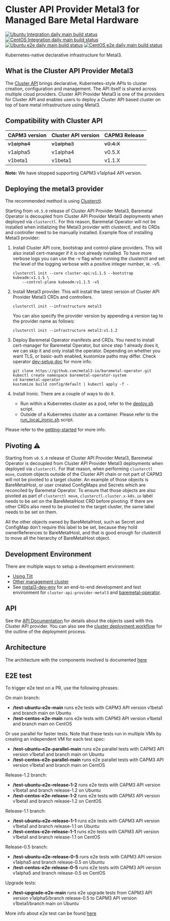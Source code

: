 # Cluster API Provider Metal3 for Managed Bare Metal Hardware

[![Ubuntu Integration daily main build status](https://jenkins.nordix.org/buildStatus/icon?job=metal3_daily_main_integration_test_ubuntu&subject=Ubuntu%20daily%20main)](https://jenkins.nordix.org/view/Metal3%20Periodic/job/metal3_daily_main_integration_test_ubuntu/)
[![CentOS Integration daily main build status](https://jenkins.nordix.org/buildStatus/icon?job=metal3_daily_main_integration_test_centos&subject=CentOS%20daily%20main)](https://jenkins.nordix.org/view/Metal3%20Periodic/job/metal3_daily_main_integration_test_centos/)
[![Ubuntu e2e daily main build status](https://jenkins.nordix.org/buildStatus/icon?job=metal3_daily_main_e2e_test_ubuntu/&subject=Ubuntu%20E2E%20daily%20main)](https://jenkins.nordix.org/view/Metal3%20Periodic/job/metal3_daily_main_e2e_test_ubuntu/)
[![CentOS e2e daily main build status](https://jenkins.nordix.org/buildStatus/icon?job=metal3_daily_main_e2e_test_centos/&subject=CentOS%20E2E%20daily%20main)](https://jenkins.nordix.org/view/Metal3%20Periodic/job/metal3_daily_main_e2e_test_centos/)

Kubernetes-native declarative infrastructure for Metal3.

## What is the Cluster API Provider Metal3

The [Cluster API](https://github.com/kubernetes-sigs/cluster-api/) brings declarative,
Kubernetes-style APIs to cluster creation, configuration and management. The API
itself is shared across multiple cloud providers. Cluster API Provider Metal3 is
one of the providers for Cluster API and enables users to deploy a Cluster API based
cluster on top of bare metal infrastructure using Metal3.

## Compatibility with Cluster API

| CAPM3 version | Cluster API version | CAPM3 Release |
|---------------|---------------------|---------------|
| ~~v1alpha4~~  | ~~v1alpha3~~        | ~~v0.4.X~~    |
| v1alpha5      | v1alpha4            | v0.5.X        |
| v1beta1       | v1beta1             | v1.1.X        |

**Note:** We have stopped supporting CAPM3 v1alpha4 API version.

## Deploying the metal3 provider

The recommended method is using
[Clusterctl](https://main.cluster-api.sigs.k8s.io/clusterctl/overview.html).

Starting from `v0.5.0` release of Cluster API Provider Metal3, Baremetal Operator is decoupled
from Cluster API Provider Metal3 deployments when deployed via `clusterctl`. For this reason,
Baremetal Operator will not be installed when initializing the Metal3 provider with clusterctl,
and its CRDs and controller need to be manually installed. Example flow of installing Metal3
provider:

1. Install Cluster API core, bootstrap and control-plane providers. This will also install
  cert-manager if it is not already installed. To have more verbose logs you can use the -v flag
  when running the clusterctl and set the level of the logging verbose with a positive integer number, ie. -v5.

    ```shell
    clusterctl init --core cluster-api:v1.1.5 --bootstrap kubeadm:v1.1.5 \
        --control-plane kubeadm:v1.1.5 -v5
    ```

1. Install Metal3 provider. This will install the latest version of Cluster API Provider Metal3 CRDs and controllers.

    ```shell
    clusterctl init --infrastructure metal3
    ```

    You can also specify the provider version by appending a version tag to the provider name as follows:

    ```shell
    clusterctl init --infrastructure metal3:v1.1.2
    ```

1. Deploy Baremetal Operator manifests and CRDs. You need to install cert-manager for Baremetal Operator,
  but since step 1 already does it, we can skip it and only install the operator. Depending on
  whether you want TLS, or basic-auth enabled, kustomize paths may differ. Check operator [dev-setup doc](https://github.com/metal3-io/baremetal-operator/blob/main/docs/dev-setup.md)
  for more info.

    ```shell
    git clone https://github.com/metal3-io/baremetal-operator.git
    kubectl create namespace baremetal-operator-system
    cd baremetal-operator
    kustomize build config/default | kubectl apply -f -
    ```

1. Install Ironic. There are a couple of ways to do it.
    - Run within a Kubernetes cluster as a pod, refer to the [deploy.sh](https://github.com/metal3-io/baremetal-operator/blob/main/tools/deploy.sh)
      script.
    - Outside of a Kubernetes cluster as a container. Please refer to the [run_local_ironic.sh](https://github.com/metal3-io/baremetal-operator/blob/main/tools/run_local_ironic.sh) script.

Please refer to the [getting-started](docs/getting-started.md) for more info.

## Pivoting ⚠️

Starting from `v0.5.0` release of Cluster API Provider Metal3, Baremetal Operator is decoupled
from Cluster API Provider Metal3 deployments when deployed via `clusterctl`. For that reason,
when performing `clusterctl move`, custom objects outside of the Cluster API chain or not part
of CAPM3 will not be pivoted to a target cluster. An example of those objects is BareMetalHost, or
user created ConfigMaps and Secrets which are reconciled by Baremetal Operator. To ensure that those objects are
also pivoted as part of `clusterctl move`, `clusterctl.cluster.x-k8s.io` label needs to be set
on the BareMetalHost CRD before pivoting. If there are other CRDs also need to be pivoted to the
target cluster, the same label needs to be set on them.

All the other objects owned by BareMetalHost, such as Secret and ConfigMap don't require this
label to be set, because they hold ownerReferences to BareMetalHost, and that is good enough
for clusterctl to move all the hierarchy of BareMetalHost object.

## Development Environment

There are multiple ways to setup a development environment:

- [Using Tilt](docs/dev-setup.md#tilt-development-environment)
- [Other management cluster](docs/dev-setup.md#development-using-Kind-or-Minikube)
- See [metal3-dev-env](https://github.com/metal3-io/metal3-dev-env) for an
  end-to-end development and test environment for
  `cluster-api-provider-metal3` and
  [baremetal-operator](https://github.com/metal3-io/baremetal-operator).

## API

See the [API Documentation](docs/api.md) for details about the objects used with
this Cluster API provider. You can also see the [cluster deployment
workflow](docs/deployment_workflow.md) for the outline of the
deployment process.

## Architecture

The architecture with the components involved is documented [here](docs/architecture.md)

## E2E test

To trigger e2e test on a PR, use the following phrases:

On main branch:

- **/test-ubuntu-e2e-main** runs e2e tests with CAPM3 API version v1beta1 and branch main on Ubuntu
- **/test-centos-e2e-main** runs e2e tests with CAPM3 API version v1beta1 and branch main on CentOS

Or use parallel for faster tests. Note that these tests run in multiple VMs by creating an independent VM for each test spec:

- **/test-ubuntu-e2e-parallel-main** runs e2e parallel tests with CAPM3 API version v1beta1 and branch main on Ubuntu
- **/test-centos-e2e-parallel-main** runs e2e parallel tests with CAPM3 API version v1beta1 and branch main on CentOS

Release-1.2 branch:

- **/test-ubuntu-e2e-release-1-2** runs e2e tests with CAPM3 API version v1beta1 and branch release-1.2 on Ubuntu
- **/test-centos-e2e-release-1-2** runs e2e tests with CAPM3 API version v1beta1 and branch release-1.2 on CentOS

Release-1.1 branch:

- **/test-ubuntu-e2e-release-1-1** runs e2e tests with CAPM3 API version v1beta1 and branch release-1.1 on Ubuntu
- **/test-centos-e2e-release-1-1** runs e2e tests with CAPM3 API version v1beta1 and branch release-1.1 on CentOS

Release-0.5 branch:

- **/test-ubuntu-e2e-release-0-5** runs e2e tests with CAPM3 API version v1alpha5 and branch release-0.5 on Ubuntu
- **/test-centos-e2e-release-0-5** runs e2e tests with CAPM3 API version v1alpha5 and branch release-0.5 on CentOS

Upgrade tests:

- **/test-upgrade-e2e-main** runs e2e upgrade tests from CAPM3 API version v1alpha5/branch release-0.5 to CAPM3 API version v1beta1/branch main on Ubuntu

More info about e2e test can be found [here](docs/e2e-test.md)
